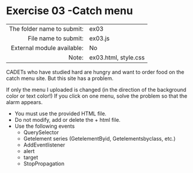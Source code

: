 # Exercise 03 -Catch menu

|                            |                      |
| -------------------------: | ---------------------|
| The folder name to submit: | ex03                 |
| File name to submit:       | ex03.js              |
| External module available: | No                   |
| Note:                      | ex03.html, style.css |

CADETs who have studied hard are hungry and want to order food on the catch menu site. But this site has a problem.

If only the menu I uploaded is changed (in the direction of the background color or text color!) If you click on one menu, solve the problem so that the alarm appears.

+ You must use the provided HTML file.
+ Do not modify, add or delete the + html file.
+ Use the following events
  + QuerySelector
  + Getelement series (GetelementByid, Getelementsbyclass, etc.)
  + AddEventlistener
  + alert
  + target
  + StopPropagation
